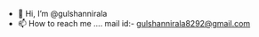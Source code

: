 - 👋 Hi, I’m @gulshannirala
 - 📫 How to reach me ....
mail id:- gulshannirala8292@gmail.com

<!---
gulshannirala/gulshannirala is a ✨ special ✨ repository because its `README.md` (this file) appears on your GitHub profile.
You can click the Preview link to take a look at your changes.
--->
